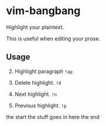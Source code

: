 # vim-bangbang

Highlight your plaintext.

This is useful when editing your prose.


## Usage


2. Highlight paragraph `!ap`

3. Delete highlight. `!d`

4. Next highlight. `!n`

5. Previous highlight. `!p`


the start the stuff goes in here the end




